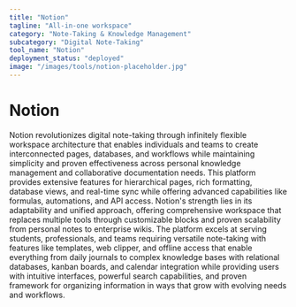 ```yaml
---
title: "Notion"
tagline: "All-in-one workspace"
category: "Note-Taking & Knowledge Management"
subcategory: "Digital Note-Taking"
tool_name: "Notion"
deployment_status: "deployed"
image: "/images/tools/notion-placeholder.jpg"
---
```


# Notion

Notion revolutionizes digital note-taking through infinitely flexible workspace architecture that enables individuals and teams to create interconnected pages, databases, and workflows while maintaining simplicity and proven effectiveness across personal knowledge management and collaborative documentation needs. This platform provides extensive features for hierarchical pages, rich formatting, database views, and real-time sync while offering advanced capabilities like formulas, automations, and API access. Notion's strength lies in its adaptability and unified approach, offering comprehensive workspace that replaces multiple tools through customizable blocks and proven scalability from personal notes to enterprise wikis. The platform excels at serving students, professionals, and teams requiring versatile note-taking with features like templates, web clipper, and offline access that enable everything from daily journals to complex knowledge bases with relational databases, kanban boards, and calendar integration while providing users with intuitive interfaces, powerful search capabilities, and proven framework for organizing information in ways that grow with evolving needs and workflows.